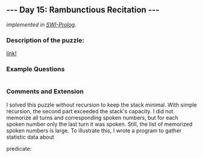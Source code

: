 ## --- Day 15: Rambunctious Recitation ---


*implemented in [SWI-Prolog](https://www.swi-prolog.org/)*.


### Description of the puzzle:

[link!](https://adventofcode.com/2020/day/15
)

### Example Questions

```prolog


```

### Comments and Extension

I solved this puzzle without recursion to keep the stack minimal. With simple recursion, the second part exceeded the stack's capacity.
I did not memorize all turns and corresponding spoken numbers, but for each spoken number only the last turn it was spoken.
Still, the list of memorized spoken numbers is large.
To illustrate this, I wrote a program to gather statistic data about 

predicate: 


```prolog


```

